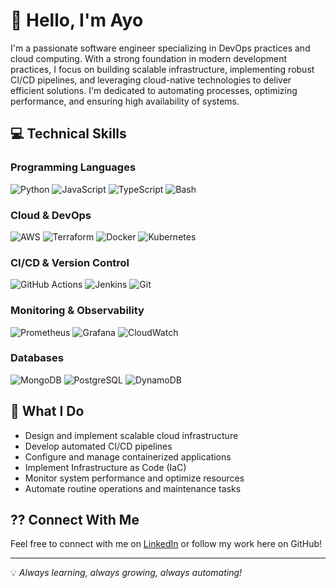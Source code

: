 # 👋 Hello, I'm Ayo

I'm a passionate software engineer specializing in DevOps practices and cloud computing. With a strong foundation in modern development practices, I focus on building scalable infrastructure, implementing robust CI/CD pipelines, and leveraging cloud-native technologies to deliver efficient solutions. I'm dedicated to automating processes, optimizing performance, and ensuring high availability of systems.

## 💻 Technical Skills

### Programming Languages
![Python](https://img.shields.io/badge/python-Python-green)
![JavaScript](https://img.shields.io/badge/javascript-JavaScript-green)
![TypeScript](https://img.shields.io/badge/typescript-TypeScript-green)
![Bash](https://img.shields.io/badge/bash-Shell-green)

### Cloud & DevOps
![AWS](https://img.shields.io/badge/aws-AWS-green)
![Terraform](https://img.shields.io/badge/terraform-Terraform-green)
![Docker](https://img.shields.io/badge/docker-Docker-green)
![Kubernetes](https://img.shields.io/badge/kubernetes-Kubernetes-green)

### CI/CD & Version Control
![GitHub Actions](https://img.shields.io/badge/github-Actions-green)
![Jenkins](https://img.shields.io/badge/jenkins-Jenkins-green)
![Git](https://img.shields.io/badge/git-Git-green)

### Monitoring & Observability
![Prometheus](https://img.shields.io/badge/prometheus-Prometheus-green)
![Grafana](https://img.shields.io/badge/grafana-Grafana-green)
![CloudWatch](https://img.shields.io/badge/amazon-CloudWatch-green)

### Databases
![MongoDB](https://img.shields.io/badge/mongodb-MongoDB-green)
![PostgreSQL](https://img.shields.io/badge/postgresql-PostgreSQL-green)
![DynamoDB](https://img.shields.io/badge/amazon-DynamoDB-green)

## 🚀 What I Do
- Design and implement scalable cloud infrastructure
- Develop automated CI/CD pipelines
- Configure and manage containerized applications
- Implement Infrastructure as Code (IaC)
- Monitor system performance and optimize resources
- Automate routine operations and maintenance tasks

## ?? Connect With Me
Feel free to connect with me on [LinkedIn](https://www.linkedin.com/in/ayomipo-oluyemi1/) or follow my work here on GitHub!

---

💡 *Always learning, always growing, always automating!*

<!---
Ayophillips/Ayophillips is a ✨ special ✨ repository because its `README.md` (this file) appears on your GitHub profile.
You can click the Preview link to take a look at your changes.
--->
